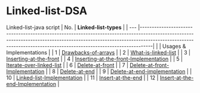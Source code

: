 # Linked-list-DSA
Linked-list-java script
| No. | **Linked-list-types**                                                                                                                                                   |
| --- |-----------------------------------------------------------------------------------------------------------------------------------------------------------------------------------------------------------------------------------------------|
|     | Usages & Implementations                                                                                                                                                |
| 1   | [Drawbacks-of-arrays](#)                                                                                                                                                |
| 2   | [What-is-linked-list](#)                                                                                                                                                |
| 3   | [Inserting-at-the-front](#)                                                                                                                                             |
| 4   | [Inserting-at-the-front-Implementation](#)                                                                                                                              |
| 5   | [Iterate-over-linked-list](#)                                                                                                                                           |
| 6   | [Delete-at-front](#)                                                                                                                                                    |
| 7   | [Delete-at-front-Implementation](#)                                                                                                                                     |
| 8   | [Delete-at-end](#)                                                                                                                                                      |
| 9   | [Delete-at-end-implementation](#)                                                                                                                                       |
| 10  | [Linked-list-Implementation](#)                                                                                                                                         |
| 11  | [Insert-at-the-end](#)                                                                                                                                                  |
| 12  | [Insert-at-the-end-Implementation](#)                                                                                                                                   |
